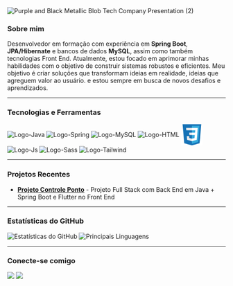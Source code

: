 <img width="1920" height="414" alt="Purple and Black Metallic Blob Tech Company Presentation (2)" src="https://github.com/user-attachments/assets/3197bdfd-4fc9-46d4-8e17-be89911f1cd8" />

### Sobre mim
Desenvolvedor em formação com experiência em **Spring Boot**, **JPA/Hibernate** e bancos de dados **MySQL**, assim como também tecnologias Front End. Atualmente, estou focado em aprimorar minhas habilidades com o objetivo de construir sistemas robustos e eficientes. Meu objetivo é criar soluções que transformam ideias em realidade, ideias que agreguem valor ao usuário. e estou sempre em busca de novos desafios e aprendizados.

--- 

### Tecnologias e Ferramentas

<div align="left">
  <img align="center" alt="Logo-Java" height="50" width="50" src="https://cdn.jsdelivr.net/gh/devicons/devicon@latest/icons/java/java-original-wordmark.svg" />
  <img align="center" alt="Logo-Spring" height="50" width="50" src="https://cdn.jsdelivr.net/gh/devicons/devicon@latest/icons/spring/spring-original.svg" />
  <img align="center" alt="Logo-MySQL" height="50" width="50" src="https://cdn.jsdelivr.net/gh/devicons/devicon/icons/mysql/mysql-original.svg" />
  <img align="center" alt="Logo-HTML" height="50" width="50" src="https://cdn.jsdelivr.net/gh/devicons/devicon@latest/icons/html5/html5-original.svg" />
  <img align="center" alt="Logo-CSS" height="50" width="50" src="https://raw.githubusercontent.com/devicons/devicon/master/icons/css3/css3-original.svg">
  <img align="center" alt="Logo-Js" height="50" width="50" src="https://cdn.jsdelivr.net/gh/devicons/devicon@latest/icons/javascript/javascript-original.svg" />
  <img align="center" alt="Logo-Sass" height="50" width="50" src="https://cdn.jsdelivr.net/gh/devicons/devicon@latest/icons/sass/sass-original.svg" />
  <img align="center" alt="Logo-Tailwind" height="90" width="90" src="https://cdn.jsdelivr.net/gh/devicons/devicon@latest/icons/tailwindcss/tailwindcss-original-wordmark.svg" />
</div>

--- 

### Projetos Recentes

- **[Projeto Controle Ponto](https://github.com/renanolv7/project-controle-ponto)** - Projeto Full Stack com Back End em Java + Spring Boot e Flutter no Front End
  
---

### Estatísticas do GitHub

<div align="left">
  <img src="https://github-readme-stats.vercel.app/api?username=renanolv7&show_icons=true&theme=midnight-purple" alt="Estatísticas do GitHub" />
  <img src="https://github-readme-stats.vercel.app/api/top-langs/?username=renanolv7&layout=compact&langs_count=7&theme=midnight-purple" alt="Principais Linguagens" />
</div>

--- 

### Conecte-se comigo

<div align="left">
  <a href="mailto:reviniciusoliveira@gmail.com"><img src="https://img.shields.io/badge/Gmail-D14836?style=for-the-badge&logo=gmail&logoColor=white" target="_blank"></a>
  <a href="https://www.linkedin.com/in/renanolv/" target="_blank"><img src="https://img.shields.io/badge/LinkedIn-0077B5?style=for-the-badge&logo=linkedin&logoColor=white" target="_blank"></a>
</div>
